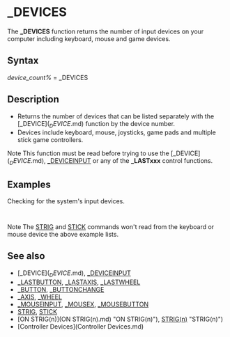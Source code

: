 # _DEVICES

The **_DEVICES** function returns the number of input devices on your computer including keyboard, mouse and game devices.

  

## Syntax

*device_count%* = _DEVICES
  

## Description

* Returns the number of devices that can be listed separately with the [_DEVICE$](_DEVICE$.md) function by the device number.
* Devices include keyboard, mouse, joysticks, game pads and multiple stick game controllers.

Note
This function must be read before trying to use the [_DEVICE$](_DEVICE$.md), [_DEVICEINPUT](_DEVICEINPUT.md) or any of the **_LASTxxx** control functions.
  

## Examples

Checking for the system's input devices.

``` devices% = _DEVICES 'MUST be read in order for other 2 device functions to work! [PRINT](PRINT.md) "Number of input devices found ="; devices% [FOR](FOR.md) i% = 1 [TO](TO.md) devices%     [PRINT](PRINT.md) [_DEVICE$](_DEVICE$.md)(i%)     [PRINT](PRINT.md) "Buttons:"; [_LASTBUTTON](_LASTBUTTON.md)(i%) [NEXT](NEXT.md) i% [END](END.md)  
```

``` Number of input devices found = 2 [KEYBOARD][BUTTON] Buttons: 512 [MOUSE][BUTTON][AXIS][WHEEL] Buttons: 3  
```

Note
The [STRIG](STRIG.md) and [STICK](STICK.md) commands won't read from the keyboard or mouse device the above example lists.
  

## See also

* [_DEVICE$](_DEVICE$.md), [_DEVICEINPUT](_DEVICEINPUT.md)
* [_LASTBUTTON](_LASTBUTTON.md), [_LASTAXIS](_LASTAXIS.md), [_LASTWHEEL](_LASTWHEEL.md)
* [_BUTTON](_BUTTON.md), [_BUTTONCHANGE](_BUTTONCHANGE.md)
* [_AXIS](_AXIS.md), [_WHEEL](_WHEEL.md)
* [_MOUSEINPUT](_MOUSEINPUT.md), [_MOUSEX](_MOUSEX.md), [_MOUSEBUTTON](_MOUSEBUTTON.md)
* [STRIG](STRIG.md), [STICK](STICK.md)
* [ON STRIG(n)](ON STRIG(n).md) "ON STRIG(n)"), [STRIG(n)](STRIG(n).md) "STRIG(n)")
* [Controller Devices](Controller Devices.md)

  
